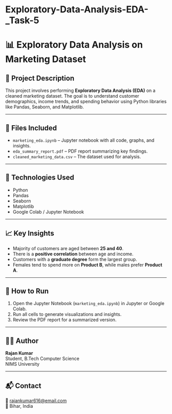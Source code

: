 # Exploratory-Data-Analysis-EDA-_Task-5

# 📊 Exploratory Data Analysis on Marketing Dataset

## 📝 Project Description

This project involves performing **Exploratory Data Analysis (EDA)** on a cleaned marketing dataset. The goal is to understand customer demographics, income trends, and spending behavior using Python libraries like Pandas, Seaborn, and Matplotlib.

---

## 📂 Files Included

- `marketing_eda.ipynb` – Jupyter notebook with all code, graphs, and insights.
- `eda_summary_report.pdf` – PDF report summarizing key findings.
- `cleaned_marketing_data.csv` – The dataset used for analysis.

---

## 🔧 Technologies Used

- Python
- Pandas
- Seaborn
- Matplotlib
- Google Colab / Jupyter Notebook

---

## 📈 Key Insights

- Majority of customers are aged between **25 and 40**.
- There is a **positive correlation** between age and income.
- Customers with a **graduate degree** form the largest group.
- Females tend to spend more on **Product B**, while males prefer **Product A**.

---

## 🧾 How to Run

1. Open the Jupyter Notebook (`marketing_eda.ipynb`) in Jupyter or Google Colab.
2. Run all cells to generate visualizations and insights.
3. Review the PDF report for a summarized version.

---

## 👨‍💻 Author

**Rajan Kumar**  
Student, B.Tech Computer Science  
NIMS University

---

## 📬 Contact

📧 rajankumar616@email.com  
📍 Bihar, India
